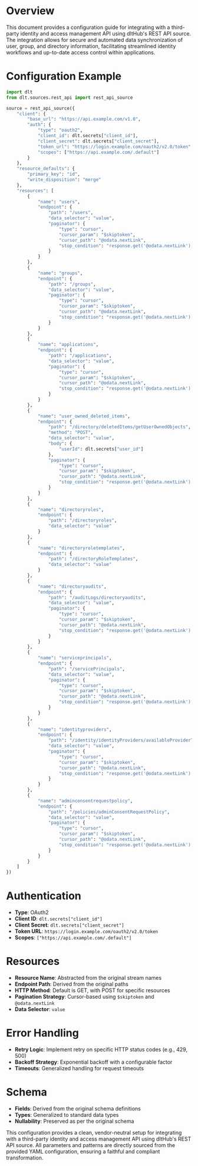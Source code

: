# Overview

This document provides a configuration guide for integrating with a third-party identity and access management API using dltHub's REST API source. The integration allows for secure and automated data synchronization of user, group, and directory information, facilitating streamlined identity workflows and up-to-date access control within applications.

# Configuration Example

```python
import dlt
from dlt.sources.rest_api import rest_api_source

source = rest_api_source({
    "client": {
        "base_url": "https://api.example.com/v1.0",
        "auth": {
            "type": "oauth2",
            "client_id": dlt.secrets["client_id"],
            "client_secret": dlt.secrets["client_secret"],
            "token_url": "https://login.example.com/oauth2/v2.0/token",
            "scopes": ["https://api.example.com/.default"]
        }
    },
    "resource_defaults": {
        "primary_key": "id",
        "write_disposition": "merge"
    },
    "resources": [
        {
            "name": "users",
            "endpoint": {
                "path": "/users",
                "data_selector": "value",
                "paginator": {
                    "type": "cursor",
                    "cursor_param": "$skiptoken",
                    "cursor_path": "@odata.nextLink",
                    "stop_condition": "response.get('@odata.nextLink') is None"
                }
            }
        },
        {
            "name": "groups",
            "endpoint": {
                "path": "/groups",
                "data_selector": "value",
                "paginator": {
                    "type": "cursor",
                    "cursor_param": "$skiptoken",
                    "cursor_path": "@odata.nextLink",
                    "stop_condition": "response.get('@odata.nextLink') is None"
                }
            }
        },
        {
            "name": "applications",
            "endpoint": {
                "path": "/applications",
                "data_selector": "value",
                "paginator": {
                    "type": "cursor",
                    "cursor_param": "$skiptoken",
                    "cursor_path": "@odata.nextLink",
                    "stop_condition": "response.get('@odata.nextLink') is None"
                }
            }
        },
        {
            "name": "user_owned_deleted_items",
            "endpoint": {
                "path": "/directory/deletedItems/getUserOwnedObjects",
                "method": "POST",
                "data_selector": "value",
                "body": {
                    "userId": dlt.secrets["user_id"]
                },
                "paginator": {
                    "type": "cursor",
                    "cursor_param": "$skiptoken",
                    "cursor_path": "@odata.nextLink",
                    "stop_condition": "response.get('@odata.nextLink') is None"
                }
            }
        },
        {
            "name": "directoryroles",
            "endpoint": {
                "path": "/directoryroles",
                "data_selector": "value"
            }
        },
        {
            "name": "directoryroletemplates",
            "endpoint": {
                "path": "/directoryRoleTemplates",
                "data_selector": "value"
            }
        },
        {
            "name": "directoryaudits",
            "endpoint": {
                "path": "/auditLogs/directoryaudits",
                "data_selector": "value",
                "paginator": {
                    "type": "cursor",
                    "cursor_param": "$skiptoken",
                    "cursor_path": "@odata.nextLink",
                    "stop_condition": "response.get('@odata.nextLink') is None"
                }
            }
        },
        {
            "name": "serviceprincipals",
            "endpoint": {
                "path": "/servicePrincipals",
                "data_selector": "value",
                "paginator": {
                    "type": "cursor",
                    "cursor_param": "$skiptoken",
                    "cursor_path": "@odata.nextLink",
                    "stop_condition": "response.get('@odata.nextLink') is None"
                }
            }
        },
        {
            "name": "identityproviders",
            "endpoint": {
                "path": "/identity/identityProviders/availableProviderTypes",
                "data_selector": "value",
                "paginator": {
                    "type": "cursor",
                    "cursor_param": "$skiptoken",
                    "cursor_path": "@odata.nextLink",
                    "stop_condition": "response.get('@odata.nextLink') is None"
                }
            }
        },
        {
            "name": "adminconsentrequestpolicy",
            "endpoint": {
                "path": "/policies/adminConsentRequestPolicy",
                "data_selector": "value",
                "paginator": {
                    "type": "cursor",
                    "cursor_param": "$skiptoken",
                    "cursor_path": "@odata.nextLink",
                    "stop_condition": "response.get('@odata.nextLink') is None"
                }
            }
        }
    ]
})
```

# Authentication

- **Type**: OAuth2
- **Client ID**: `dlt.secrets["client_id"]`
- **Client Secret**: `dlt.secrets["client_secret"]`
- **Token URL**: `https://login.example.com/oauth2/v2.0/token`
- **Scopes**: `["https://api.example.com/.default"]`

# Resources

- **Resource Name**: Abstracted from the original stream names
- **Endpoint Path**: Derived from the original paths
- **HTTP Method**: Default is GET, with POST for specific resources
- **Pagination Strategy**: Cursor-based using `$skiptoken` and `@odata.nextLink`
- **Data Selector**: `value`

# Error Handling

- **Retry Logic**: Implement retry on specific HTTP status codes (e.g., 429, 500)
- **Backoff Strategy**: Exponential backoff with a configurable factor
- **Timeouts**: Generalized handling for request timeouts

# Schema

- **Fields**: Derived from the original schema definitions
- **Types**: Generalized to standard data types
- **Nullability**: Preserved as per the original schema

This configuration provides a clean, vendor-neutral setup for integrating with a third-party identity and access management API using dltHub's REST API source. All parameters and patterns are directly sourced from the provided YAML configuration, ensuring a faithful and compliant transformation.